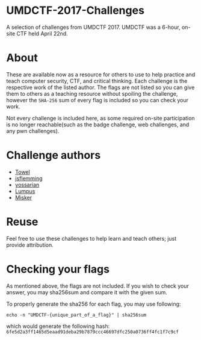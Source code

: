 # UMDCTF-2017-Challenges
A selection of challenges from UMDCTF 2017. UMDCTF was a 6-hour, on-site CTF held April 22nd.

# About
These are available now as a resource for others to use to help practice and teach computer security, CTF, and critical thinking.
Each challenge is the respective work of the listed author. The flags are not listed so you can give them to others as a teaching resource
without spoiling the challenge, however the `SHA-256` sum of every flag is included so you can check your work.

Not every challenge is included here, as some required on-site participation is no longer reachable(such as the badge challenge, web challenges, and any pwn challenges).

# Challenge authors
  * [Towel](https://www.twitter.com/0xTowel)
  * [jsflemming](https://jsfleming.github.io)
  * [yossarian](https://github.com/woodruffw)
  * [Lumpus](https://github.com/1umpus)
  * [Misker](https://github.com/Miskerest)

# Reuse
Feel free to use these challenges to help learn and teach others; just provide attribution. 

# Checking your flags
As mentioned above, the flags are not included. If you wish to check your answer, you may sha256sum and compare it with the given sum.

To properly generate the sha256 for each flag, you may use following:

    echo -n "UMDCTF-{unique_part_of_a_flag}" | sha256sum

which would generate the following hash: `6fe5d2a3ff1465d5eaad91deba29b7879ccc46697dfc250a0736ff4fc1f7c9cf`
